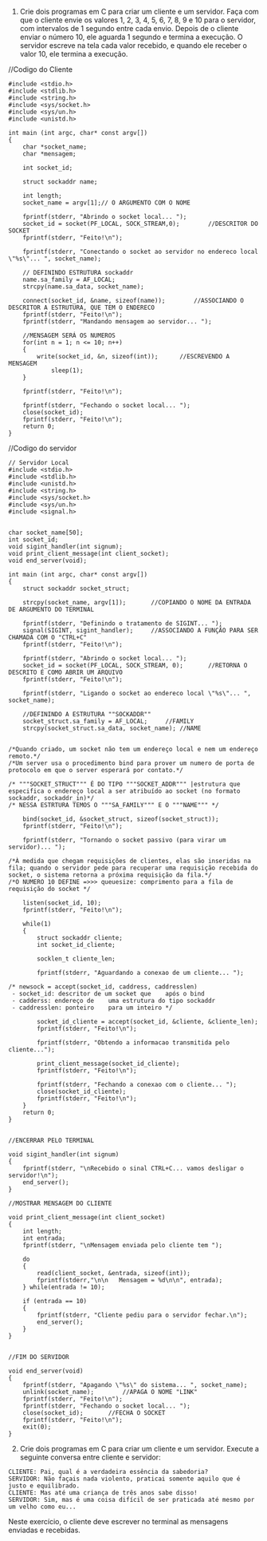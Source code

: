 1. Crie dois programas em C para criar um cliente e um servidor. Faça com que o cliente envie os valores 1, 2, 3, 4, 5, 6, 7, 8, 9 e 10 para o servidor, com intervalos de 1 segundo entre cada envio. Depois de o cliente enviar o número 10, ele aguarda 1 segundo e termina a execução. O servidor escreve na tela cada valor recebido, e quando ele receber o valor 10, ele termina a execução.


//Codigo do Cliente 

	#include <stdio.h>
	#include <stdlib.h>
	#include <string.h>
	#include <sys/socket.h>
	#include <sys/un.h>
	#include <unistd.h>
	
	int main (int argc, char* const argv[])
	{
		char *socket_name;
		char *mensagem;
	
		int socket_id;
	    
		struct sockaddr name;
		
		int length;
		socket_name = argv[1];// O ARGUMENTO COM O NOME
	
		fprintf(stderr, "Abrindo o socket local... ");
		socket_id = socket(PF_LOCAL, SOCK_STREAM,0);		//DESCRITOR DO SOCKET
		fprintf(stderr, "Feito!\n");
	
		fprintf(stderr, "Conectando o socket ao servidor no endereco local \"%s\"... ", socket_name);
	    
		// DEFININDO ESTRUTURA sockaddr
		name.sa_family = AF_LOCAL;
		strcpy(name.sa_data, socket_name);
		    
		connect(socket_id, &name, sizeof(name));		//ASSOCIANDO O DESCRITOR A ESTRUTURA, QUE TEM O ENDERECO
		fprintf(stderr, "Feito!\n");
		fprintf(stderr, "Mandando mensagem ao servidor... ");
	
		//MENSAGEM SERÁ OS NUMEROS
		for(int n = 1; n <= 10; n++)
		{	
		 	write(socket_id, &n, sizeof(int));		//ESCREVENDO A MENSAGEM
		        sleep(1);
		}
		
		fprintf(stderr, "Feito!\n");
	
		fprintf(stderr, "Fechando o socket local... ");
		close(socket_id);
		fprintf(stderr, "Feito!\n");
		return 0;
	}


//Codigo do servidor

	// Servidor Local
	#include <stdio.h>
	#include <stdlib.h>
	#include <unistd.h>
	#include <string.h>
	#include <sys/socket.h>
	#include <sys/un.h>
	#include <signal.h>
	
	
	char socket_name[50];
	int socket_id;
	void sigint_handler(int signum);
	void print_client_message(int client_socket);
	void end_server(void);
	
	int main (int argc, char* const argv[])
	{
		struct sockaddr socket_struct;

		strcpy(socket_name, argv[1]);		//COPIANDO O NOME DA ENTRADA DE ARGUMENTO DO TERMINAL

		fprintf(stderr, "Definindo o tratamento de SIGINT... ");
		signal(SIGINT, sigint_handler);		//ASSOCIANDO A FUNÇÃO PARA SER CHAMADA COM O "CTRL+C"
		fprintf(stderr, "Feito!\n");
		
		fprintf(stderr, "Abrindo o socket local... ");
		socket_id = socket(PF_LOCAL, SOCK_STREAM, 0);		//RETORNA O DESCRITO É COMO ABRIR UM ARQUIVO
		fprintf(stderr, "Feito!\n");

		fprintf(stderr, "Ligando o socket ao endereco local \"%s\"... ", socket_name);

		//DEFININDO A ESTRUTURA ""SOCKADDR""
		socket_struct.sa_family = AF_LOCAL;		//FAMILY
		strcpy(socket_struct.sa_data, socket_name);	//NAME


	/*Quando criado, um socket não tem um endereço local e nem um endereço remoto.*/ 
	/*Um server usa o procedimento bind para prover um numero de porta de protocolo em que o server esperará por contato.*/
		
	/* """SOCKET_STRUCT""" É DO TIPO """SOCKET_ADDR""" |estrutura que especifica o endereço local a ser atribuído ao socket (no formato	sockaddr, sockaddr_in)*/	
	/* NESSA ESTRTURA TEMOS O """SA_FAMILY""" E O """NAME""" */

		bind(socket_id, &socket_struct, sizeof(socket_struct));
		fprintf(stderr, "Feito!\n");
	
		fprintf(stderr, "Tornando o socket passivo (para virar um servidor)... ");

	/*À medida que chegam requisições de clientes, elas são	inseridas na fila; quando o servidor pede para recuperar uma requisição recebida do socket, o sistema retorna a	próxima	requisição da fila.*/
	/*O NUMERO 10 DEFINE =>>> queuesize: comprimento para a fila de requisição do socket */	
	
		listen(socket_id, 10);
		fprintf(stderr, "Feito!\n");

		while(1)
		{
			struct sockaddr cliente;
			int socket_id_cliente;

			socklen_t cliente_len;

			fprintf(stderr, "Aguardando a conexao de um cliente... ");

	/* newsock = accept(socket_id, caddress, caddresslen)
	 - socket_id: descritor de um socket que	após o bind
	 - cadderss: endereço de	uma estrutura do tipo sockaddr
	 - caddresslen: ponteiro	para um	inteiro */

			socket_id_cliente = accept(socket_id, &cliente, &cliente_len);
			fprintf(stderr, "Feito!\n");
	
			fprintf(stderr, "Obtendo a informacao transmitida pelo cliente...");
		
			print_client_message(socket_id_cliente);
			fprintf(stderr, "Feito!\n");
	
			fprintf(stderr, "Fechando a conexao com o cliente... ");
			close(socket_id_cliente);
			fprintf(stderr, "Feito!\n");
		}
		return 0;
	}


	//ENCERRAR PELO TERMINAL

	void sigint_handler(int signum)
	{
		fprintf(stderr, "\nRecebido o sinal CTRL+C... vamos desligar o servidor!\n");
		end_server();
	}

	//MOSTRAR MENSAGEM DO CLIENTE

	void print_client_message(int client_socket)
	{
		int length;
		int entrada;
		fprintf(stderr, "\nMensagem enviada pelo cliente tem ");
	
		do
		{
			read(client_socket, &entrada, sizeof(int));
			fprintf(stderr,"\n\n   Mensagem = %d\n\n", entrada);
		} while(entrada != 10);
			
		if (entrada == 10)
		{
			fprintf(stderr, "Cliente pediu para o servidor fechar.\n");
			end_server();
		}
	}
	

	//FIM DO SERVIDOR

	void end_server(void)
	{
		fprintf(stderr, "Apagando \"%s\" do sistema... ", socket_name);
		unlink(socket_name);		//APAGA O NOME "LINK"
		fprintf(stderr, "Feito!\n");
		fprintf(stderr, "Fechando o socket local... ");
		close(socket_id);		//FECHA O SOCKET
		fprintf(stderr, "Feito!\n");
		exit(0);
	}



2. Crie dois programas em C para criar um cliente e um servidor. Execute a seguinte conversa entre cliente e servidor:

```
CLIENTE: Pai, qual é a verdadeira essência da sabedoria?
SERVIDOR: Não façais nada violento, praticai somente aquilo que é justo e equilibrado.
CLIENTE: Mas até uma criança de três anos sabe disso!
SERVIDOR: Sim, mas é uma coisa difícil de ser praticada até mesmo por um velho como eu...
```

Neste exercício, o cliente deve escrever no terminal as mensagens enviadas e recebidas.



